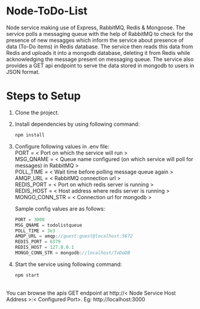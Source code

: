 # Node-ToDo-List

Node service making use of Express, RabbitMQ, Redis &amp; Mongoose. The service polls a messaging queue with the help of RabbitMQ to check for the presence of new mesagges which inform the service about presence of data (To-Do items) in Redis database. The service then reads this data from Redis and uploads it into a mongodb database, deleting it from Redis while acknowledging the message present on messaging queue. The service also provides a GET api endpoint to serve the data stored in mongodb to users in JSON format.


# Steps to Setup
 
 1. Clone the project. 
 
 2. Install dependencies by using following command: <br />
    ````bash 
    npm install
    ````
    
 3. Configure following values in .env file: <br />
    PORT = < Port on which the service will run > <br />
    MSG_QNAME = < Queue name configured (on which service will poll for messages) in RabbitMQ > <br />
    POLL_TIME = < Wait time before polling message queue again > <br />
    AMQP_URL = < RabbitMQ connection url > <br />
    REDIS_PORT = < Port on which redis server is running > <br />
    REDIS_HOST = < Host address where redis server is running > <br />
    MONGO_CONN_STR = < Connection url for mongodb > <br />
    
    Sample config values are as follows: <br />
    ````js
    PORT = 3000
    MSG_QNAME = todolistqueue
    POLL_TIME = 3e3
    AMQP_URL = amqp://guest:guest@localhost:5672
    REDIS_PORT = 6379
    REDIS_HOST = 127.0.0.1
    MONGO_CONN_STR = mongodb://localhost/ToDoDB
    ````
    
 4. Start the service using following command: <br />
    ````bash 
    npm start
    ````
<br />
You can browse the apis GET endpoint at http://< Node Service Host Address >:< Configured Port>. 
Eg: http://localhost:3000 
